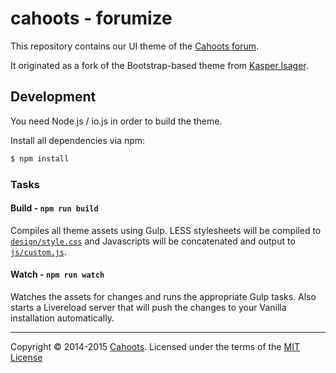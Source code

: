 # cahoots - forumize

This repository contains our UI theme of the [Cahoots forum](https://forum.cahoots.pw).

It originated as a fork of the Bootstrap-based theme from [Kasper Isager](https://github.com/kasperisager/vanilla-bootstrap).

## Development

You need Node.js / io.js in order to build the theme.

Install all dependencies via npm:

```sh
$ npm install
```

### Tasks

#### Build - `npm run build`
Compiles all theme assets using Gulp. LESS stylesheets will be compiled to [`design/style.css`](design/style.css) and Javascripts will be concatenated and output to [`js/custom.js`](js/custom.js).

#### Watch - `npm run watch`
Watches the assets for changes and runs the appropriate Gulp tasks. Also starts a Livereload server that will push the changes to your Vanilla installation automatically.

---

Copyright &copy; 2014-2015 [Cahoots](https://github.com/getcahoots). Licensed under the terms of the [MIT License](LICENSE.md)
